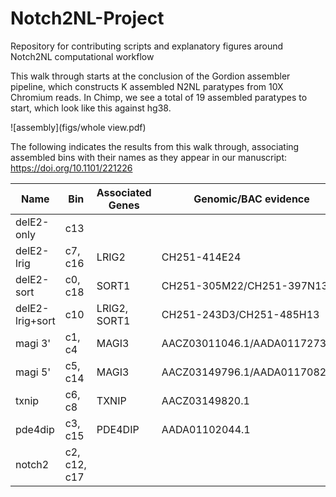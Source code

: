 # Notch2NL-Project
Repository for contributing scripts and explanatory figures around Notch2NL computational workflow


This walk through starts at the conclusion of the Gordion assembler pipeline, which constructs K assembled N2NL paratypes from 10X Chromium reads. In Chimp, we see a total of 19 assembled paratypes to start, which look like this against hg38.

![assembly](figs/whole view.pdf)

The following indicates the results from this walk through, associating assembled bins with their names as they appear in our manuscript: https://doi.org/10.1101/221226

Name | Bin | Associated Genes | Genomic/BAC evidence
-----|-----|------------------|---------------------
delE2-only |	c13 | |
delE2-lrig |	c7, c16 | LRIG2 | CH251-414E24
delE2-sort	| c0, c18 | SORT1 | CH251-305M22/CH251-397N13
delE2-lrig+sort |	c10 | LRIG2, SORT1 | CH251-243D3/CH251-485H13
magi 3'	| c1, c4 | MAGI3 | AACZ03011046.1/AADA01172734.1
magi 5'	| c5, c14 | MAGI3 | AACZ03149796.1/AADA01170825.1
txnip	| c6, c8 | TXNIP | AACZ03149820.1
pde4dip	| c3, c15 | PDE4DIP | AADA01102044.1
notch2	| c2, c12, c17 | |
